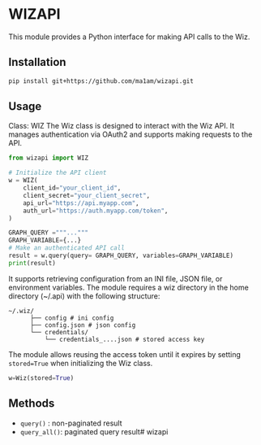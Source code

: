 # WIZAPI
This module provides a Python interface for making API calls to the Wiz.

## Installation

```bash
pip install git+https://github.com/ma1am/wizapi.git
```

## Usage
Class: WIZ
The Wiz class is designed to interact with the Wiz API. It manages authentication via OAuth2 and supports making requests to the API.

```python
from wizapi import WIZ

# Initialize the API client
w = WIZ(
    client_id="your_client_id",
    client_secret="your_client_secret",
    api_url="https://api.myapp.com",
    auth_url="https://auth.myapp.com/token",
)

GRAPH_QUERY ="""..."""
GRAPH_VARIABLE={...}
# Make an authenticated API call
result = w.query(query= GRAPH_QUERY, variables=GRAPH_VARIABLE)
print(result)
```

It supports retrieving configuration from an INI file, JSON file, or environment variables. The module requires a wiz directory in the home directory (~/.api) with the following structure:

```
~/.wiz/
      ├── config # ini config
      ├── config.json # json config
      └── credentials/
          └── credentials_....json # stored access key

```

The module allows reusing the access token until it expires by setting `stored=True` when initializing the Wiz class.

```python
w=Wiz(stored=True)
```


## Methods
- `query()` : non-paginated result
- `query_all()`: paginated query result# wizapi
